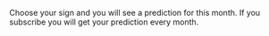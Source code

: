 Choose your sign and you will see a prediction for this month.
If you subscribe you will get your prediction every month.
